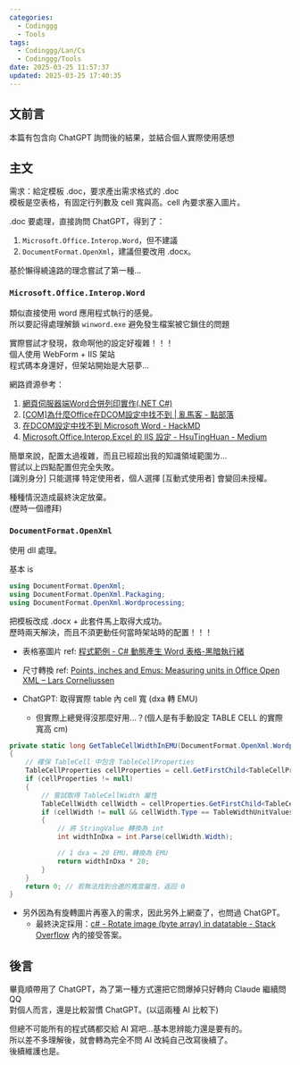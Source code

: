 ```yaml
---
categories:
  - Codinggg
  - Tools
tags:
  - Codinggg/Lan/Cs
  - Codinggg/Tools
date: 2025-03-25 11:57:37
updated: 2025-03-25 17:40:35
---
```

## 文前言

本篇有包含向 ChatGPT 詢問後的結果，並結合個人實際使用感想

## 主文

需求：給定模板 .doc，要求產出需求格式的 .doc  
模板是空表格，有固定行列數及 cell 寬與高。cell 內要求塞入圖片。

.doc 要處理，直接詢問 ChatGPT，得到了：
1. `Microsoft.Office.Interop.Word`，但不建議
2. `DocumentFormat.OpenXml`，建議但要改用 .docx。

基於懶得繞遠路的理念嘗試了第一種...

### `Microsoft.Office.Interop.Word`

類似直接使用 word 應用程式執行的感覺。  
所以要記得處理解鎖 `winword.exe` 避免發生檔案被它鎖住的問題

實際嘗試才發現，救命啊他的設定好複雜！！！  
個人使用 WebForm + IIS 架站  
程式碼本身還好，但架站開始是大惡夢...

網路資源參考：
1. [網頁伺服器端Word合併列印實作(.NET C#)](https://www.cc.ntu.edu.tw/chinese/epaper/home/20231220_006708.html)
2. [[COM]為什麼Office在DCOM設定中找不到 | 亂馬客 - 點部落](https://dotblogs.com.tw/rainmaker/2012/12/13/85621)
3. [在DCOM設定中找不到 Microsoft Word - HackMD](https://hackmd.io/@aO674exYRgWnn1BgZhND9A/SJUSZQ8Ss)
4. [Microsoft.Office.Interop.Excel 的 IIS 設定 - HsuTingHuan - Medium](https://medium.com/@s780609/microsoft-office-interop-excel-%E7%9A%84-iis-%E8%A8%AD%E5%AE%9A-0a7a48e0cc1a)

簡單來說，配置太過複雜，而且已經超出我的知識領域範圍ㄌ...  
嘗試以上四點配置但完全失敗。  
[識別身分] 只能選擇 特定使用者，個人選擇 [互動式使用者] 會變回未授權。

種種情況造成最終決定放棄。  
(歷時一個禮拜)

### `DocumentFormat.OpenXml`

使用 dll 處理。

基本 is
```cs
using DocumentFormat.OpenXml;
using DocumentFormat.OpenXml.Packaging;
using DocumentFormat.OpenXml.Wordprocessing;
```

把模板改成 .docx + 此套件馬上取得大成功。  
歷時兩天解決，而且不須更動任何當時架站時的配置！！！

- 表格塞圖片 ref: [程式範例 - C# 動態產生 Word 表格-黑暗執行緒](https://blog.darkthread.net/blog/openxml-word-table-example/)

- 尺寸轉換 ref: [Points, inches and Emus: Measuring units in Office Open XML – Lars Corneliussen](https://startbigthinksmall.wordpress.com/2010/01/04/points-inches-and-emus-measuring-units-in-office-open-xml/)

- ChatGPT: 取得實際 table 內 cell 寬 (dxa 轉 EMU)
	- 但實際上總覺得沒那麼好用...？(個人是有手動設定 TABLE CELL 的實際寬高 cm)
	
```cs
private static long GetTableCellWidthInEMU(DocumentFormat.OpenXml.Wordprocessing.TableCell cell)
{
	// 確保 TableCell 中包含 TableCellProperties
	TableCellProperties cellProperties = cell.GetFirstChild<TableCellProperties>();
	if (cellProperties != null)
	{
		// 嘗試取得 TableCellWidth 屬性
		TableCellWidth cellWidth = cellProperties.GetFirstChild<TableCellWidth>();
		if (cellWidth != null && cellWidth.Type == TableWidthUnitValues.Dxa)
		{
			// 將 StringValue 轉換為 int
			int widthInDxa = int.Parse(cellWidth.Width);

			// 1 dxa = 20 EMU，轉換為 EMU
			return widthInDxa * 20;
		}
	}
	return 0; // 若無法找到合適的寬度屬性，返回 0
}
```


- 另外因為有旋轉圖片再塞入的需求，因此另外上網查了，也問過 ChatGPT。
	- 最終決定採用：[c# - Rotate image (byte array) in datatable - Stack Overflow](https://stackoverflow.com/questions/25569827/rotate-image-byte-array-in-datatable) 內的接受答案。


## 後言

畢竟順帶用了 ChatGPT，為了第一種方式還把它問爆掉只好轉向 Claude 繼續問 QQ  
對個人而言，還是比較習慣 ChatGPT。(以這兩種 AI 比較下)

但總不可能所有的程式碼都交給 AI 寫吧...基本思辨能力還是要有的。  
所以差不多理解後，就會轉為完全不問 AI 改純自己改寫後續了。  
後續維護也是。